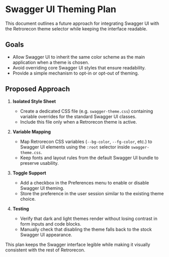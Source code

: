 # Swagger UI Theming Plan

This document outlines a future approach for integrating Swagger UI with the Retrorecon theme selector while keeping the interface readable.

## Goals

- Allow Swagger UI to inherit the same color scheme as the main application when a theme is chosen.
- Avoid overriding core Swagger UI styles that ensure readability.
- Provide a simple mechanism to opt-in or opt-out of theming.

## Proposed Approach

1. **Isolated Style Sheet**
   - Create a dedicated CSS file (e.g. `swagger-theme.css`) containing variable overrides for the standard Swagger UI classes.
   - Include this file only when a Retrorecon theme is active.

2. **Variable Mapping**
   - Map Retrorecon CSS variables (`--bg-color`, `--fg-color`, etc.) to Swagger UI elements using the `:root` selector inside `swagger-theme.css`.
   - Keep fonts and layout rules from the default Swagger UI bundle to preserve usability.

3. **Toggle Support**
   - Add a checkbox in the Preferences menu to enable or disable Swagger UI theming.
   - Store the preference in the user session similar to the existing theme choice.

4. **Testing**
   - Verify that dark and light themes render without losing contrast in form inputs and code blocks.
   - Manually check that disabling the theme falls back to the stock Swagger UI appearance.

This plan keeps the Swagger interface legible while making it visually consistent with the rest of Retrorecon.
